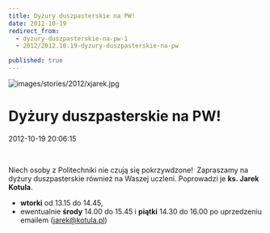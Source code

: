 ```yaml
---
title: Dyżury duszpasterskie na PW!
date: 2012-10-19
redirect_from: 
  - dyzury-duszpasterskie-na-pw-1
  - 2012/2012.10.19-dyzury-duszpasterskie-na-pw

published: true
---
```



![images/stories/2012/xjarek.jpg](images/stories/2012/xjarek.jpg)

# Dyżury duszpasterskie na PW!

<time>2012-10-19 20:06:15</time>






 


Niech osoby z Politechniki nie czują się pokrzywdzone! &nbsp;Zapraszamy na dyżury duszpasterskie również na Waszej uczleni. Poprowadzi je **ks. Jarek Kotula**.


- **wtorki** od 13.15 do 14.45,
- ewentualnie **środy** 14.00 do 15.45 i **piątki** 14.30 do 16.00 po uprzedzeniu emailem (jarek@kotula.pl)


<!--{{json:{"created_date":"2012-10-19 20:06:15","publish_down":"0000-00-00 00:00:00","id":"1128"}}}-->